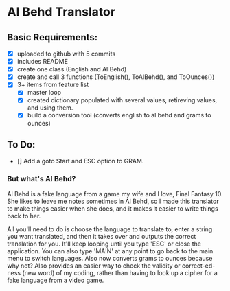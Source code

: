 # Al Behd Translator

## Basic Requirements:

- [x] uploaded to github with 5 commits
- [x] includes README
- [x] create one class (English and Al Behd)
- [x] create and call 3 functions (ToEnglish(), ToAlBehd(), and ToOunces())
- [x] 3+ items from feature list
    - [x] master loop
    - [x] created dictionary populated with several values, retireving values, and using them.
    - [x] build a conversion tool (converts english to al behd and grams to ounces)

## To Do:

- [] Add a goto Start and ESC option to GRAM.

### But what's Al Behd?

Al Behd is a fake language from a game my wife and I love, Final Fantasy 10. She likes to leave me notes sometimes in Al Behd, so I made this translator to make things easier when she does, and it makes it easier to write things back to her. 

All you'll need to do is choose the language to translate to, enter a string you want translated, and then it takes over and outputs the correct translation for you. It'll keep looping until you type 'ESC' or close the application. You can also type 'MAIN' at any point to go back to the main menu to switch languages. Also now converts grams to ounces because why not? Also provides an easier way to check the validity or correct-ed-ness (new word) of my coding, rather than having to look up a cipher for a fake language from a video game.